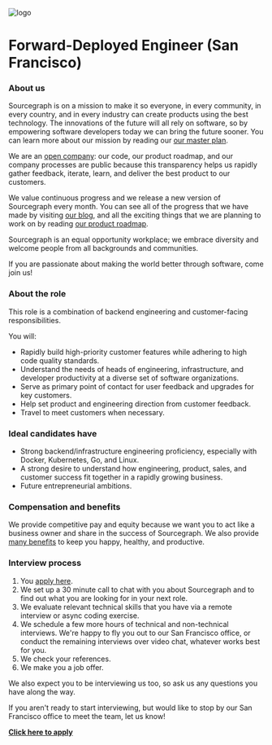 ![logo](https://sourcegraph.com/.assets/img/sourcegraph-light-head-logo.svg)

# Forward-Deployed Engineer (San Francisco)

### About us

Sourcegraph is on a mission to make it so everyone, in every community, in every country, and in every industry can create products using the best technology. The innovations of the future will all rely on software, so by empowering software developers today we can bring the future sooner. You can learn more about our mission by reading our [our master plan](https://sourcegraph.com/plan).

We are an [open company](https://docs.sourcegraph.com/dev/open_source_open_company): our code, our product roadmap, and our company processes are public because this transparency helps us rapidly gather feedback, iterate, learn, and deliver the best product to our customers.

We value continuous progress and we release a new version of Sourcegraph every month. You can see all of the progress that we have made by visiting [our blog](https://about.sourcegraph.com/blog/), and all the exciting things that we are planning to work on by reading [our product roadmap](https://docs.sourcegraph.com/dev/roadmap).

Sourcegraph is an equal opportunity workplace; we embrace diversity and welcome people from all backgrounds and communities.

If you are passionate about making the world better through software, come join us!

### About the role

This role is a combination of backend engineering and customer-facing responsibilities.

You will:

- Rapidly build high-priority customer features while adhering to high code quality standards.
- Understand the needs of heads of engineering, infrastructure, and developer productivity at a
  diverse set of software organizations.
- Serve as primary point of contact for user feedback and upgrades for key customers.
- Help set product and engineering direction from customer feedback.
- Travel to meet customers when necessary.

### Ideal candidates have

- Strong backend/infrastructure engineering proficiency, especially with Docker, Kubernetes, Go, and
  Linux.
- A strong desire to understand how engineering, product, sales, and customer success fit together
  in a rapidly growing business.
- Future entrepreneurial ambitions.

### Compensation and benefits

We provide competitive pay and equity because we want you to act like a business owner and share in the success of Sourcegraph. We also provide [many benefits](../README.md#benefits) to keep you happy, healthy, and productive.

### Interview process

1.  You [apply here](https://hire.withgoogle.com/public/jobs/sourcegraphcom/view/P_AAAAAADAAC5KSeSjyaujcb).
1.  We set up a 30 minute call to chat with you about Sourcegraph and to find out what you are looking for in your next role.
1.  We evaluate relevant technical skills that you have via a remote interview or async coding exercise.
1.  We schedule a few more hours of technical and non-technical interviews. We're happy to fly you out to our San Francisco office, or conduct the remaining interviews over video chat, whatever works best for you.
1.  We check your references.
1.  We make you a job offer.

We also expect you to be interviewing us too, so ask us any questions you have along the way.

If you aren't ready to start interviewing, but would like to stop by our San Francisco office to meet the team, let us know!

**[Click here to apply](https://hire.withgoogle.com/public/jobs/sourcegraphcom/view/P_AAAAAADAAC5KSeSjyaujcb)**
